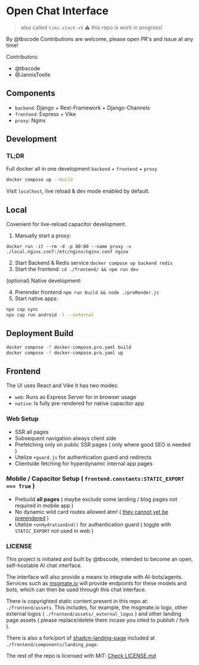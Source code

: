 # Open Chat Interface

> also called `tims-stack-v5` :warning: this repo is work in progress!

By @tbscode
Contributions are welcome, please open PR's and issue at any time!

Contributors:
- @tbscode
- @JannisToelle

## Components

- `backend`: Django + Rest-Framework + Django-Channels
- `frontend`: Express + Vike
- `proxy`: Nginx

## Development

### TL;DR

Full docker all in one development `backend` + `frontend` + `proxy`

```bash
docker compose up --build
```

Visit `localhost`, live reload & dev mode enabled by default.

## Local

Covenient for live-reload capacitor development.

1. Manually start a proxy:

`docker run -it --rm -d -p 80:80 --name proxy -v ./local.nginx.conf:/etc/nginx/nginx.conf nginx`

2. Start Backend & Redis service `docker compose up backend redis`
3. Start the frontend: `cd ./frontend/ && npm run dev`

(optional) Native development:

4. Prerender frontend `npm run build && node ./preRender.js`
5. Start native apps:

```bash
npx cap sync
npx cap run android -l --external
```

## Deployment Build

```bash
docker compose -f docker-compose.pro.yaml build
docker compose -f docker-compose.pro.yaml up
```

## Frontend

The UI uses React and Vike It has two modes:

- `web`: Runs as Express Server for in browser usage
- `native`: Is fully pre-rendered for native capacitor app

### Web Setup

- SSR all pages
- Subsequent navigation always client side
- Prefetching only on public SSR pages ( only where good SEO is needed )
- Utelize `+guard.js` for authentication guard and redirects
- Clientside fetching for hyperdynamic internal app pages

### Mobile / Capacitor Setup ( `frontend.constants:STATIC_EXPORT === True` )

- Prebuild **all pages** ( maybe exclude some landing / blog pages not required in mobile app )
- No dynamic wild card routes allowed atm! ( [they cannot yet be prerendered](https://github.com/vikejs/vike/issues/1476) )
- Utelize `+onHydrationEnd()` for authentication guard ( toggle with `STATIC_EXPORT` not used in web )

### LICENSE

This project is initiated and built by @tbscode, intended to become an open, self-hostable AI chat interface.

The interface will also provide a means to integrate with AI-bots/agents. Services such as [msgmate.io](https://msgmate.io) will provide endpoints for these models and bots, which can then be used through this chat interface.

There is copyrighted static content present in this repo at: `./frontend/assets`. This includes, for example, the msgmate.io logo, other external logos ( `./frontend/assets/_external_logos` ) and other landing page assets ( please replace/delete them incase you inted to publish / fork ).

There is also a fork/port of [shadcn-landing-page](https://github.com/leoMirandaa/shadcn-landing-page/tree/main) included at `./frontend/components/landing_page`.

The rest of the repo is licensed with MIT: [Check LICENSE.md](./LICENSE.md)